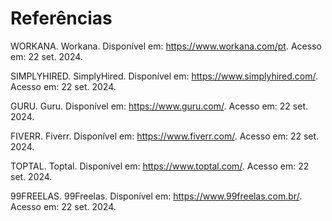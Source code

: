 # Referências

WORKANA. Workana. Disponível em: https://www.workana.com/pt. Acesso em: 22 set. 2024.

SIMPLYHIRED. SimplyHired. Disponível em: https://www.simplyhired.com/. Acesso em: 22 set. 2024.

GURU. Guru. Disponível em: https://www.guru.com/. Acesso em: 22 set. 2024.

FIVERR. Fiverr. Disponível em: https://www.fiverr.com/. Acesso em: 22 set. 2024.

TOPTAL. Toptal. Disponível em: https://www.toptal.com/. Acesso em: 22 set. 2024.

99FREELAS. 99Freelas. Disponível em: https://www.99freelas.com.br/. Acesso em: 22 set. 2024.

